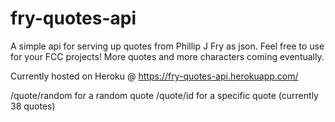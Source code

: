# fry-quotes-api

A simple api for serving up quotes from Phillip J Fry as json. Feel free to use for your FCC projects! More quotes and more characters coming eventually. 

Currently hosted on Heroku @ https://fry-quotes-api.herokuapp.com/

/quote/random for a random quote
/quote/id for a specific quote (currently 38 quotes)

